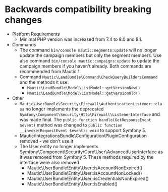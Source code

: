 # Backwards compatibility breaking changes
*   Platform Requirements
    *   Minimal PHP version was increased from 7.4 to 8.0 and 8.1.
*   Commands
    * The command `bin/console mautic:segments:update` will no longer update the campaign members but only the segment members. Use also command `bin/console mautic:campaigns:update` to update the campaign members if you haven't already. Both commands are recommended from Mautic 1.
    * Command `Mautic\LeadBundle\Command\CheckQueryBuildersCommand` and the methods it use:
        * `Mautic\LeadBundle\Model\ListModel::getVersionNew()`
        * `Mautic\LeadBundle\Model\ListModel::getVersionOld()`
*   Other
    * `Mautic\UserBundle\Security\Firewall\AuthenticationListener::class` no longer implements the deprecated `Symfony\Component\Security\Http\Firewall\ListenerInterface` and was made final. The `public function handle(GetResponseEvent $event)` method was changed to `public function __invoke(RequestEvent $event): void` to support Symfony 5.
    * Mautic\IntegrationsBundle\Configuration\PluginConfiguration removed - we don't use it
    * The User entity no longer implements Symfony\Component\Security\Core\User\AdvancedUserInterface as it was removed from Symfony 5. These methods required by the interface were also removed:
        * Mautic\UserBundle\Entity\User::isAccountNonExpired()
        * Mautic\UserBundle\Entity\User::isAccountNonLocked()
        * Mautic\UserBundle\Entity\User::isCredentialsNonExpired()
        * Mautic\UserBundle\Entity\User::isEnabled()
